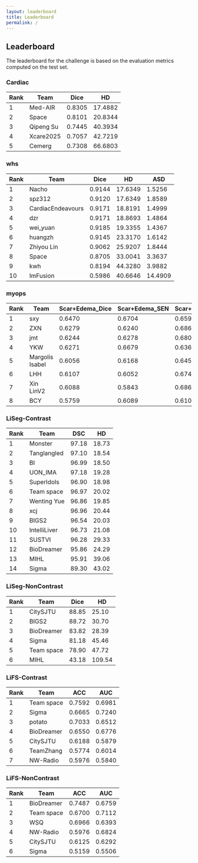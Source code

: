 ```yaml
---
layout: leaderboard
title: Leaderboard
permalink: /
---
```


## Leaderboard
The leaderboard for the challenge is based on the evaluation metrics computed on the test set.

### Cardiac
| Rank | Team      | Dice   | HD      |
|------|-----------|--------|---------|
| 1    | Med-AIR   | 0.8305 | 17.4882 |
| 2    | Space     | 0.8101 | 20.8344 |
| 3    | Qipeng Su | 0.7445 | 40.3934 |
| 4    | Xcare2025 | 0.7057 | 42.7219 |
| 5    | Cemerg    | 0.7308 | 66.6803 |

### whs
| Rank | Team               | Dice   | HD      | ASD    |
|------|--------------------|--------|---------|--------|
| 1    | Nacho              | 0.9144 | 17.6349 | 1.5256 |
| 2    | spz312             | 0.9120 | 17.6349 | 1.8589 |
| 3    | CardiacEndeavours  | 0.9171 | 18.8191 | 1.4999 |
| 4    | dzr                | 0.9171 | 18.8693 | 1.4864 |
| 5    | wei_yuan           | 0.9185 | 19.3355 | 1.4367 |
| 6    | huangzh            | 0.9145 | 23.3170 | 1.6142 |
| 7    | Zhiyou Lin         | 0.9062 | 25.9207 | 1.8444 |
| 8    | Space              | 0.8705 | 33.0041 | 3.3637 |
| 9    | kwh                | 0.8194 | 44.3280 | 3.9882 |
| 10   | ImFusion           | 0.5986 | 40.6646 | 14.4909 |

### myops
| Rank | Team            | Scar+Edema_Dice | Scar+Edema_SEN | Scar+Edema_PRE | Scar+Edema_HD |
|------|-----------------|-----------------|----------------|----------------|---------------|
| 1    | sxy             | 0.6470          | 0.6704         | 0.6593         | 24.6720       |
| 2    | ZXN             | 0.6279          | 0.6240         | 0.6862         | 24.2813       |
| 3    | jmt             | 0.6244          | 0.6278         | 0.6802         | 24.0295       |
| 4    | YKW             | 0.6271          | 0.6679         | 0.6368         | 25.1883       |
| 5    | Margolis Isabel | 0.6056          | 0.6168         | 0.6453         | 24.2936       |
| 6    | LHH             | 0.6107          | 0.6052         | 0.6740         | 26.1460       |
| 7    | Xin LinV2       | 0.6088          | 0.5843         | 0.6860         | 27.9127       |
| 8    | BCY             | 0.5759          | 0.6089         | 0.6108         | 26.3228       |

### LiSeg-Contrast
| Rank | Team          | DSC   | HD    |
|------|---------------|-------|-------|
| 1    | Monster       | 97.18 | 18.73 |
| 2    | Tanglangled   | 97.10 | 18.54 |
| 3    | BI            | 96.99 | 18.50 |
| 4    | UON_IMA       | 97.18 | 19.28 |
| 5    | SuperIdols    | 96.90 | 18.98 |
| 6    | Team space    | 96.97 | 20.02 |
| 7    | Wenting Yue   | 96.86 | 19.85 |
| 8    | xcj           | 96.96 | 20.44 |
| 9    | BIGS2         | 96.54 | 20.03 |
| 10   | IntelliLiver  | 96.73 | 21.08 |
| 11   | SUSTVI        | 96.28 | 29.33 |
| 12   | BioDreamer    | 95.86 | 24.29 |
| 13   | MIHL          | 95.91 | 39.06 |
| 14   | Sigma         | 89.30 | 43.02 |

### LiSeg-NonContrast
| Rank | Team        | Dice  | HD     |
|------|-------------|-------|--------|
| 1    | CitySJTU    | 88.85 | 25.10  |
| 2    | BIGS2       | 88.72 | 30.70  |
| 3    | BioDreamer  | 83.82 | 28.39  |
| 4    | Sigma       | 81.18 | 45.46  |
| 5    | Team space  | 78.90 | 47.72  |
| 6    | MIHL        | 43.18 | 109.54 |

### LiFS-Contrast
| Rank | Team        | ACC    | AUC    |
|------|-------------|--------|--------|
| 1    | Team space  | 0.7592 | 0.6981 |
| 2    | Sigma       | 0.6665 | 0.7240 |
| 3    | potato      | 0.7033 | 0.6512 |
| 4    | BioDreamer  | 0.6550 | 0.6776 |
| 5    | CitySJTU    | 0.6188 | 0.5879 |
| 6    | TeamZhang   | 0.5774 | 0.6014 |
| 7    | NW-Radio    | 0.5976 | 0.5840 |


### LiFS-NonContrast
| Rank | Team        | ACC    | AUC    |
|------|-------------|--------|--------|
| 1    | BioDreamer  | 0.7487 | 0.6759 |
| 2    | Team space  | 0.6700 | 0.7112 |
| 3    | WSQ         | 0.6966 | 0.6393 |
| 4    | NW-Radio    | 0.5976 | 0.6824 |
| 5    | CitySJTU    | 0.6125 | 0.6292 |
| 6    | Sigma       | 0.5159 | 0.5506 |